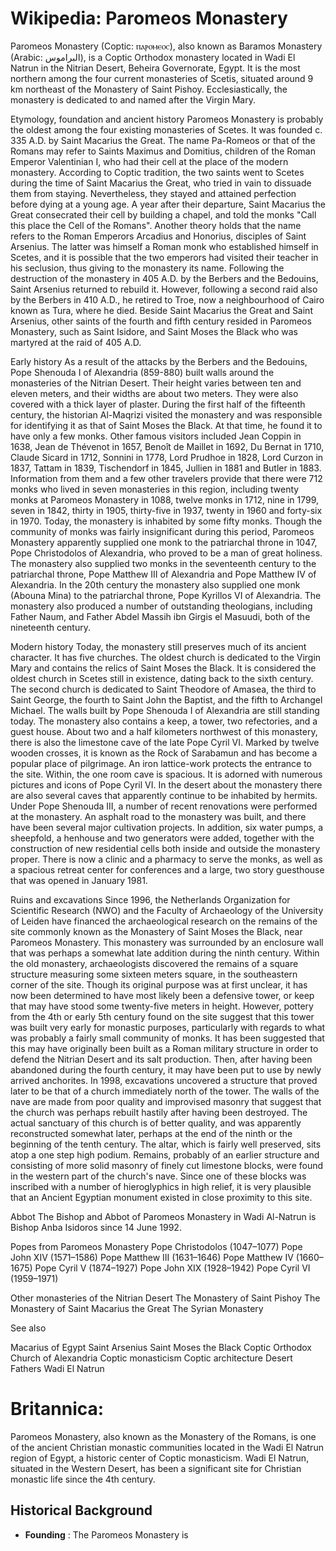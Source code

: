 
# Wikipedia: Paromeos Monastery
Paromeos Monastery (Coptic: ⲡⲁⲣⲟⲙⲉⲟⲥ), also known as Baramos Monastery (Arabic: البراموس), is a Coptic Orthodox monastery located in Wadi El Natrun in the Nitrian Desert, Beheira Governorate, Egypt. It is the most northern among the four current monasteries of Scetis, situated around 9 km northeast of the Monastery of Saint Pishoy. Ecclesiastically, the monastery is dedicated to and named after the Virgin Mary.

Etymology, foundation and ancient history
Paromeos Monastery is probably the oldest among the four existing monasteries of Scetes. It was founded c. 335 A.D. by Saint Macarius the Great. The name Pa-Romeos or that of the Romans may refer to Saints Maximus and Domitius, children of the Roman Emperor Valentinian I, who had their cell at the place of the modern monastery. According to Coptic tradition, the two saints went to Scetes during the time of Saint Macarius the Great, who tried in vain to dissuade them from staying. Nevertheless, they stayed and attained perfection before dying at a young age. A year after their departure, Saint Macarius the Great consecrated their cell by building a chapel, and told the monks "Call this place the Cell of the Romans". Another theory holds that the name refers to the Roman Emperors Arcadius and Honorius, disciples of Saint Arsenius. The latter was himself a Roman monk who established himself in Scetes, and it is possible that the two emperors had visited their teacher in his seclusion, thus giving to the monastery its name.
Following the destruction of the monastery in 405 A.D. by the Berbers and the Bedouins, Saint Arsenius returned to rebuild it. However, following a second raid also by the Berbers in 410 A.D., he retired to Troe, now a neighbourhood of Cairo known as Tura, where he died. 
Beside Saint Macarius the Great and Saint Arsenius, other saints of the fourth and fifth century resided in Paromeos Monastery, such as Saint Isidore, and Saint Moses the Black who was martyred at the raid of 405 A.D.

Early history
As a result of the attacks by the Berbers and the Bedouins, Pope Shenouda I of Alexandria (859-880) built walls around the monasteries of the Nitrian Desert. Their height varies between ten and eleven meters, and their widths are about two meters. They were also covered with a thick layer of plaster.
During the first half of the fifteenth century, the historian Al-Maqrizi visited the monastery and was responsible for identifying it as that of Saint Moses the Black. At that time, he found it to have only a few monks. Other famous visitors included Jean Coppin in 1638, Jean de Thévenot in 1657, Benoît de Maillet in 1692, Du Bernat in 1710, Claude Sicard in 1712, Sonnini in 1778, Lord Prudhoe in 1828, Lord Curzon in 1837, Tattam in 1839, Tischendorf in 1845, Jullien in 1881 and Butler in 1883. Information from them and a few other travelers provide that there were 712 monks who lived in seven monasteries in this region, including twenty monks at Paromeos Monastery in 1088, twelve monks in 1712, nine in 1799, seven in 1842, thirty in 1905, thirty-five in 1937, twenty in 1960 and forty-six in 1970. Today, the monastery is inhabited by some fifty monks.
Though the community of monks was fairly insignificant during this period, Paromeos Monastery apparently supplied one monk to the patriarchal throne in 1047, Pope Christodolos of Alexandria, who proved to be a man of great holiness. The monastery also supplied two monks in the seventeenth century to the patriarchal throne, Pope Matthew III of Alexandria and Pope Matthew IV of Alexandria. In the 20th century the monastery also supplied one monk (Abouna Mina) to the patriarchal throne, Pope Kyrillos VI of Alexandria. The monastery also produced a number of outstanding theologians, including Father Naum, and Father Abdel Massih ibn Girgis el Masuudi, both of the nineteenth century.

Modern history
Today, the monastery still preserves much of its ancient character. It has five churches. The oldest church is dedicated to the Virgin Mary and contains the relics of Saint Moses the Black. It is considered the oldest church in Scetes still in existence, dating back to the sixth century. The second church is dedicated to Saint Theodore of Amasea, the third to Saint George, the fourth to Saint John the Baptist, and the fifth to Archangel Michael. The walls built by Pope Shenouda I of Alexandria are still standing today. The monastery also contains a keep, a tower, two refectories, and a guest house.
About two and a half kilometers northwest of this monastery, there is also the limestone cave of the late Pope Cyril VI. Marked by twelve wooden crosses, it is known as the Rock of Sarabamun and has become a popular place of pilgrimage. An iron lattice-work protects the entrance to the site.  Within, the one room cave is spacious. It is adorned with numerous pictures and icons of Pope Cyril VI.  In the desert about the monastery there are also several caves that apparently continue to be inhabited by hermits.
Under Pope Shenouda III, a number of recent renovations were performed at the monastery. An asphalt road to the monastery was built, and there have been several major cultivation projects. In addition, six water pumps, a sheepfold, a henhouse and two generators were added, together with the construction of new residential cells both inside and outside the monastery proper. There is now a clinic and a pharmacy to serve the monks, as well as a spacious retreat center for conferences and a large, two story guesthouse that was opened in January 1981.

Ruins and excavations
Since 1996, the Netherlands Organization for Scientific Research (NWO) and the Faculty of Archaeology of the University of Leiden have financed the archaeological research on the remains of the site commonly known as the Monastery of Saint Moses the Black, near Paromeos Monastery. This monastery was surrounded by an enclosure wall that was perhaps a somewhat late addition during the ninth century.
Within the old monastery, archaeologists discovered the remains of a square structure measuring some sixteen meters square, in the southeastern corner of the site. Though its original purpose was at first unclear, it has now been determined to have most likely been a defensive tower, or keep that may have stood some twenty-five meters in height. However, pottery from the 4th or early 5th century found on the site suggest that this tower was built very early for monastic purposes, particularly with regards to what was probably a fairly small community of monks. It has been suggested that this may have originally been built as a Roman military structure in order to defend the Nitrian Desert and its salt production. Then, after having been abandoned during the fourth century, it may have been put to use by newly arrived anchorites.
In 1998, excavations uncovered a structure that proved later to be that of a church immediately north of the tower. The walls of the nave are made from poor quality and improvised masonry that suggest that the church was perhaps rebuilt hastily after having been destroyed. The actual sanctuary of this church is of better quality, and was apparently reconstructed somewhat later, perhaps at the end of the ninth or the beginning of the tenth century. The altar, which is fairly well preserved, sits atop a one step high podium.
Remains, probably of an earlier structure and consisting of more solid masonry of finely cut limestone blocks, were found in the western part of the church's nave. Since one of these blocks was inscribed with a number of hieroglyphics in high relief, it is very plausible that an Ancient Egyptian monument existed in close proximity to this site.

Abbot
The Bishop and Abbot of Paromeos Monastery in Wadi Al-Natrun is Bishop Anba Isidoros since 14 June 1992.

Popes from Paromeos Monastery
Pope Christodolos (1047–1077)
Pope John XIV (1571–1586)
Pope Matthew III (1631–1646)
Pope Matthew IV (1660–1675)
Pope Cyril V (1874–1927)
Pope John XIX (1928–1942)
Pope Cyril VI (1959–1971)

Other monasteries of the Nitrian Desert
The Monastery of Saint Pishoy
The Monastery of Saint Macarius the Great
The Syrian Monastery

See also

Macarius of Egypt
Saint Arsenius
Saint Moses the Black
Coptic Orthodox Church of Alexandria
Coptic monasticism
Coptic architecture
Desert Fathers
Wadi El Natrun
# Britannica:
Paromeos Monastery, also known as the Monastery of the Romans, is one of the
ancient Christian monastic communities located in the Wadi El Natrun region of
Egypt, a historic center of Coptic monasticism. Wadi El Natrun, situated in
the Western Desert, has been a significant site for Christian monastic life
since the 4th century.

## Historical Background

  * **Founding** : The Paromeos Monastery is


